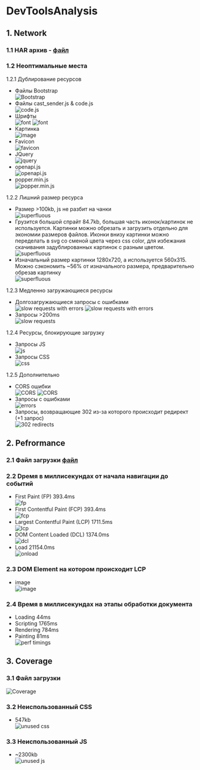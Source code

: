 # DevToolsAnalysis

## 1. Network

### 1.1 HAR архив - [файл](https://github.com/timursk/DevToolsAnalysis/raw/main/Network/startHAR.zip)

### 1.2 Неоптимальные места

1.2.1 Дублирование ресурсов

- Файлы Bootstrap <br>
  ![Bootstrap](https://github.com/timursk/DevToolsAnalysis/raw/main/Network/duplicate/duplicate1.png)
- Файлы cast_sender.js & code.js <br>
  ![code.js](https://github.com/timursk/DevToolsAnalysis/raw/main/Network/duplicate/duplicate2.png)
- Шрифты <br>
  ![font](https://github.com/timursk/DevToolsAnalysis/raw/main/Network/duplicate/duplicate3.png)
  ![font](https://github.com/timursk/DevToolsAnalysis/raw/main/Network/duplicate/duplicate6.png)
- Картинка <br>
  ![image](https://github.com/timursk/DevToolsAnalysis/raw/main/Network/duplicate/duplicate4.png)
- Favicon <br>
  ![favicon](https://github.com/timursk/DevToolsAnalysis/raw/main/Network/duplicate/duplicate5.png)
- JQuery <br>
  ![jquery](https://github.com/timursk/DevToolsAnalysis/raw/main/Network/duplicate/duplicate7.png)
- openapi.js <br>
  ![openapi.js](https://github.com/timursk/DevToolsAnalysis/raw/main/Network/duplicate/duplicate8.png)
- popper.min.js <br>
  ![popper.min.js](https://github.com/timursk/DevToolsAnalysis/raw/main/Network/duplicate/duplicate9.png)

1.2.2 Лишний размер ресурса
  - Размер >100kb, js не разбит на чанки <br>
  ![superfluous](https://github.com/timursk/DevToolsAnalysis/raw/main/Network/superfluous/superfluous.png)
  - Грузится большой спрайт 84.7kb, большая часть иконок/картинок не используется. Картинки можно обрезать и загрузить отдельно для экономии размеров файлов. Иконки внизу картинки можно переделать в svg со сменой цвета через css color, для избежания скачивания задублированных картинок с разным цветом. <br>
  ![superfluous](https://github.com/timursk/DevToolsAnalysis/raw/main/Network/superfluous/superfluous1.png)
  - Изначальный размер картинки 1280x720, а используется 560x315. Можно сэкономить ~56% от изначального размера, предварительно обрезав картинку <br>
  ![superfluous](https://github.com/timursk/DevToolsAnalysis/raw/main/Network/superfluous/superfluous2.png)

1.2.3 Медленно загружающиеся ресурсы
  - Долгозагружающиеся запросы с ошибками <br>
  ![slow requests with errors](https://github.com/timursk/DevToolsAnalysis/raw/main/Network/slow/longtime1.png)
  ![slow requests with errors](https://github.com/timursk/DevToolsAnalysis/raw/main/Network/slow/longtime2.png)
  - Запросы >200ms <br>
  ![slow requests](https://github.com/timursk/DevToolsAnalysis/raw/main/Network/slow/longtime3.png)

1.2.4 Ресурсы, блокирующие загрузку
  - Запросы JS <br>
  ![js](https://github.com/timursk/DevToolsAnalysis/raw/main/Network/blocking/blockingrequest1.png)
  - Запросы CSS <br>
  ![css](https://github.com/timursk/DevToolsAnalysis/raw/main/Network/blocking/blockingrequest2.png)

1.2.5 Дополнительно
  - CORS ошибки <br>
  ![CORS](https://github.com/timursk/DevToolsAnalysis/raw/main/Network/addendum/extra1.png)
  ![CORS](https://github.com/timursk/DevToolsAnalysis/raw/main/Network/addendum/extra2.png)
  - Запросы с ошибками <br>
  ![errors](https://github.com/timursk/DevToolsAnalysis/raw/main/Network/addendum/extra3.png)
  - Запросы, возвращающие 302 из-за которого происходит редирект (+1 запрос) <br>
  ![302 redirects](https://github.com/timursk/DevToolsAnalysis/raw/main/Network/addendum/extra4.png)

## 2. Pefrormance

### 2.1  Файл загрузки [файл](https://github.com/timursk/DevToolsAnalysis/raw/main/Performance/trace.zip)
### 2.2  Dремя в миллисекундах от начала навигации до событий
- First Paint (FP) 393.4ms <br>
![fp](https://github.com/timursk/DevToolsAnalysis/raw/main/Performance/FirstPaint.png)
- First Contentful Paint (FCP) 393.4ms <br>
![fcp](https://github.com/timursk/DevToolsAnalysis/raw/main/Performance/FirstContentfulPaint.png)
- Largest Contentful Paint (LCP) 1711.5ms <br>
![lcp](https://github.com/timursk/DevToolsAnalysis/raw/main/Performance/LargestContentfulPaint.png)
- DOM Content Loaded (DCL) 1374.0ms <br>
![dcl](https://github.com/timursk/DevToolsAnalysis/raw/main/Performance/DomContentLoaded.png)
- Load 21154.0ms <br>
![onload](https://github.com/timursk/DevToolsAnalysis/raw/main/Performance/OnLoad.png)

### 2.3  DOM Element на котором происходит LCP
- image <br>
![image](https://github.com/timursk/DevToolsAnalysis/raw/main/Performance/ElementTriggerLCP.png)

### 2.4 Время в миллисекундах на этапы обработки документа
- Loading 44ms
- Scripting 1765ms
- Rendering 784ms
- Painting 81ms <br>
![perf timings](https://github.com/timursk/DevToolsAnalysis/raw/main/Performance/PerfTimings.png)

## 3. Coverage

### 3.1  Файл загрузки <br>
![Coverage](https://github.com/timursk/DevToolsAnalysis/raw/main/Coverage/CoverageScreen.png)
### 3.2  Неиспользованный CSS
- 547kb <br>
![unused css](https://github.com/timursk/DevToolsAnalysis/raw/main/Coverage/UnusedCSS.png)
### 3.3  Неиспользованный JS
- ~2300kb <br>
![unused js](https://github.com/timursk/DevToolsAnalysis/raw/main/Coverage/UnusedJS.png)